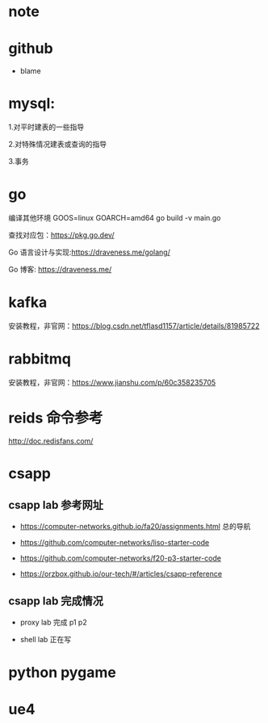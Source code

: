 # note

# github

* blame

# mysql:

1.对平时建表的一些指导

2.对特殊情况建表或查询的指导

3.事务

# go

编译其他环境 GOOS=linux GOARCH=amd64 go build -v main.go

查找对应包：https://pkg.go.dev/

Go 语言设计与实现:https://draveness.me/golang/

Go 博客: https://draveness.me/

# kafka

安装教程，非官网：https://blog.csdn.net/tflasd1157/article/details/81985722

# rabbitmq

安装教程，非官网：https://www.jianshu.com/p/60c358235705

# reids 命令参考

http://doc.redisfans.com/

# csapp

## csapp lab 参考网址

* https://computer-networks.github.io/fa20/assignments.html 总的导航

* https://github.com/computer-networks/liso-starter-code

* https://github.com/computer-networks/f20-p3-starter-code

* https://orzbox.github.io/our-tech/#/articles/csapp-reference

## csapp lab 完成情况

* proxy lab 完成 p1 p2

* shell lab 正在写

# python pygame

# ue4

